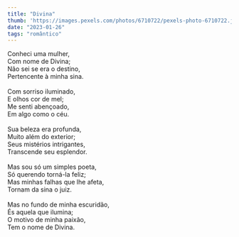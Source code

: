 ```yaml
---
title: "Divina"
thumb: 'https://images.pexels.com/photos/6710722/pexels-photo-6710722.jpeg'
date: "2023-01-26"
tags: "romântico"
---
```

Conheci uma mulher,  
Com nome de Divina;  
Não sei se era o destino,  
Pertencente à minha sina.  
<br />
Com sorriso iluminado,  
E olhos cor de mel;  
Me senti abençoado,  
Em algo como o céu.  
<br />
Sua beleza era profunda,  
Muito além do exterior;  
Seus mistérios intrigantes,   
Transcende seu esplendor.  
<br />
Mas sou só um simples poeta,  
Só querendo torná-la feliz;  
Mas minhas falhas que lhe afeta,  
Tornam da sina o juiz.  
<br />
Mas no fundo de minha escuridão,  
És aquela que ilumina;  
O motivo de minha paixão,  
Tem o nome de Divina.  